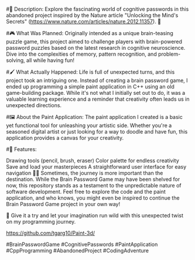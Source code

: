 #🧠 Description:
Explore the fascinating world of cognitive passwords in this abandoned project inspired by the Nature article "Unlocking the Mind's Secrets" (https://www.nature.com/articles/nature.2012.11357). 🤔

#🎮 What Was Planned:
Originally intended as a unique brain-teasing puzzle game, this project aimed to challenge players with brain-powered password puzzles based on the latest research in cognitive neuroscience. Dive into the complexities of memory, pattern recognition, and problem-solving, all while having fun!

#🖌️ What Actually Happened:
Life is full of unexpected turns, and this project took an intriguing one. Instead of creating a brain password game, I ended up programming a simple paint application in C++ using an old game-building package. While it's not what I initially set out to do, it was a valuable learning experience and a reminder that creativity often leads us in unexpected directions.

#🖼️ About the Paint Application:
The paint application I created is a basic yet functional tool for unleashing your artistic side. Whether you're a seasoned digital artist or just looking for a way to doodle and have fun, this application provides a canvas for your creativity.

#🎨 Features:

Drawing tools (pencil, brush, eraser)
Color palette for endless creativity
Save and load your masterpieces
A straightforward user interface for easy navigation
🤷‍♂️ Sometimes, the journey is more important than the destination. While the Brain Password Game may have been shelved for now, this repository stands as a testament to the unpredictable nature of software development. Feel free to explore the code and the paint application, and who knows, you might even be inspired to continue the Brain Password Game project in your own way!

🚀 Give it a try and let your imagination run wild with this unexpected twist on my programming journey.

https://github.com/tgarg10/Paint-3d/

#BrainPasswordGame #CognitivePasswords #PaintApplication #CppProgramming #AbandonedProject #CodingAdventure
